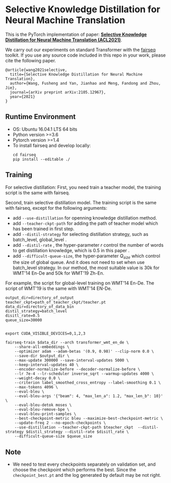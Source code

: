 
# Selective Knowledge Distillation for Neural Machine Translation
This is the PyTorch implementation of paper: **[Selective Knowledge Distillation for Neural Machine Translation (ACL2021)](<https://arxiv.org/abs/2105.12967>)**. 

We carry out our experiments on standard Transformer with the  [fairseq](https://github.com/pytorch/fairseq) toolkit. If you use any source code included in this repo in your work, please cite the following paper.

```
@article{wang2021selective,
  title={Selective Knowledge Distillation for Neural Machine Translation},
  author={Wang, Fusheng and Yan, Jianhao and Meng, Fandong and Zhou, Jie},
  journal={arXiv preprint arXiv:2105.12967},
  year={2021}
}
```


## Runtime Environment
- OS: Ubuntu 16.04.1 LTS 64 bits
- Python version >=3.6
- Pytorch version >=1.4
- To install fairseq and develop locally:
  ```
  cd fairseq
  pip install --editable ./
  ```

## Training
For selective distillation:
First, you need train a teacher model, the training script is the same with fairseq.

Second, train selective distillation model. The training script is the same with fairseq, except  for the following arguments:

- add `--use-distillation` for openning knowledge distillation method.
- add `--teacher-ckpt-path` for adding the path of teacher model  which has been trained in first step.
- add `--distil-strategy` for selecting distillation strategy, such as batch_level, global_level .
- add `--distil-rate` , the hyper-parameter $r$ control the number of words to get distillation knowledge, which is 0.5 in this paper .
-  add `--difficult-queue-size`, the hyper-parameter $Q_{size}$ which control the size of global queue. And it does not need to set when use batch_level strategy. In our method, the most suitable value is 30k for WMT'14 En-De and 50k for WMT'19 Zh-En.

For example, the script for global-level training on WMT'14 En-De. The script of WMT'19 is the same with WMT'14 EN-De.

```
output_dir=directory_of_output
teacher_ckpt=path_of_teacher_ckpt/teacher.pt
data_dir=directory_of_data_bin
distil_strategy=batch_level
disitl_rate=0.5
queue_size=30000


export CUDA_VISIBLE_DEVICES=0,1,2,3

fairseq-train $data_dir --arch transformer_wmt_en_de \
    --share-all-embeddings \
    --optimizer adam --adam-betas '(0.9, 0.98)' --clip-norm 0.0 \
    --save-dir $output_dir \
    --max-update 300000 --save-interval-updates 5000 \
    --keep-interval-updates 40 \
    --encoder-normalize-before --decoder-normalize-before \
    --lr 7e-4 --lr-scheduler inverse_sqrt --warmup-updates 4000 \
    --weight-decay 0.0 \
    --criterion label_smoothed_cross_entropy --label-smoothing 0.1 \
    --max-tokens 4096 \
    --eval-bleu \
    --eval-bleu-args '{"beam": 4, "max_len_a": 1.2, "max_len_b": 10}' \
    --eval-bleu-detok moses \
    --eval-bleu-remove-bpe \
    --eval-bleu-print-samples \
    --best-checkpoint-metric bleu --maximize-best-checkpoint-metric \
    --update-freq 2 --no-epoch-checkpoints \
    --use-distillation --teacher-ckpt-path $teacher_ckpt  --distil-strategy $distil_strategy --distil-rate $disitl_rate \
    --difficult-queue-size $queue_size

```



## Note
- We need to test every checkpoints separately on validation set, and choose the checkpoint which performs the best.  Since the `checkpoint_best.pt` and the log generated by default may be not right.
